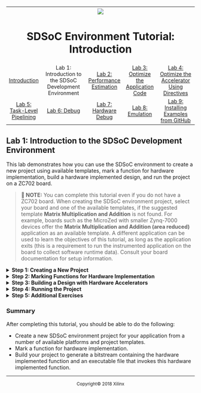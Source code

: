 <table style="width:100%">
  <tr>
    <th width="100%" colspan="6"><img src="https://www.xilinx.com/content/dam/xilinx/imgs/press/media-kits/corporate/xilinx-logo.png" width="30%"/><h1>SDSoC Environment Tutorial: Introduction</h1>
</th>
  </tr>
  <tr>
    <td align="center"><a href="README.md">Introduction</a></td>
    <td align="center">Lab 1: Introduction to the SDSoC Development Environment</td>
    <td align="center"><a href="lab-2-performance-estimation.md">Lab 2: Performance Estimation</a></td>
    <td align="center"><a href="lab-3-optimize-the-application-code.md">Lab 3: Optimize the Application Code</a></td>
    <td align="center"><a href="lab-4-optimize-the-accelerator-using-directives.md">Lab 4: Optimize the Accelerator Using Directives</a></td>
  </tr>
  <tr>
    <td align="center"><a href="lab-5-task-level-pipelining.md">Lab 5: Task-Level Pipelining</a></td>
    <td align="center"><a href="lab-6-debug.md">Lab 6: Debug</a></td>
    <td align="center"><a href="lab-7-hardware-debug.md">Lab 7: Hardware Debug</a></td>
    <td align="center"><a href="lab-8-emulation.md">Lab 8: Emulation</a></td>
    <td align="center"><a href="lab-9-installing-applications-from-github.md">Lab 9: Installing Examples from GitHub</a></td>
</table>

## Lab 1: Introduction to the SDSoC Development Environment  

This lab demonstrates how you can use the SDSoC environment to create a new project using available templates, mark a function for hardware implementation, build a hardware implemented design, and run the project on a ZC702 board.  

>**:pushpin: NOTE:**  You can complete this tutorial even if you do not have a ZC702 board. When creating the SDSoC environment project, select your board and one of the available templates, if the suggested template **Matrix Multiplication and Addition** is not found. For example, boards such as the MicroZed with smaller Zynq-7000 devices offer the **Matrix Multiplication and Addition (area reduced)** application as an available template. A different application can be used to learn the objectives of this tutorial, as long as the application exits (this is a requirement to run the instrumented application on the board to collect software runtime data). Consult your board documentation for setup information.


<details>
<summary><strong>Step 1: Creating a New Project</strong></summary>

  1. Launch the SDx IDE 2018.2 using the desktop icon or the Start menu.

  2. When you launch the SDx IDE, the Workspace Launcher dialog appears. Click **Browse** to enter a workspace folder used to store your projects (you can use workspace folders to organize your work), then click OK to dismiss the Workspace Launcher dialog.  

  3. The SDx IDE window opens with the Welcome tab visible when you create a new workspace. The tab includes links for Create SDx Project, Add Custom Platform, Import Project, Tutorials, and Web Resources. Clicking any of these links takes you to further options available under each link. For example, to access documentation and tutorials, clicking on Tutorials takes you to the Tutorials page which has links for SDSoC and SDAccel related documents. The Welcome tab can be dismissed by clicking the X icon or minimized if you do not wish to use it.  

  4. From the SDx IDE menu bar select **File > New > SDx Project**. The New SDx Project dialog box opens.  

     ![](./images/jsi1526588122430.png)  

  5. Application Project is selected by default. Click **Next**.  

  6. In the Create a New SDx Project page, specify the name of the project, `lab1`.  

  7. Click **Next**.  

  8. From the Platform page, select the zc702 platform.  

     ![](./images/vyn1526588378013.png)  

     >**:pushpin: NOTE:**  If a custom platform is being used that is not in the list of supported platforms, click **Add Custom Platform** to add the custom platform.  

  9. Click **Next**.  

  10. From the System configuration drop-down list for the selected platform, select **Linux**. Leave all other fields at their default values.  

      ![](./images/uyi1526588566181.png)  

  11. Click **Next**.  
      The Templates page appears, containing source code examples for the selected platform.  

  12. From the list of application templates, select **Matrix Multiplication and Addition** and click **Finish**.  

      ![](./images/vfp1517375349361.png)  

  13. The standard build configurations are **Debug** and **Release**, and you can create additional build configurations. To get the best runtime performance, switch to use the Release configuration using one of the three methods illustrated below. The Release build configuration uses a higher compiler optimization setting than the Debug build configuration. The SDx Project Settings window also allows you to select the active configuration or create a build configuration.  
      The Build icon provides a drop-down menu for selecting the build configuration and building the project. Clicking on the Build icon builds the project.  
      ![](./images/rdo1517376006997.png)  
      In the Project Explorer you can right-click on the project to select the build configuration.  
      ![](./images/mch1526589018767.png)  
      The SDx Project Settings window includes a Build Configurations drop-down, where you can select the active configuration or create a build configuration.
      ![](./images/nol1526589252028.png)  
      The SDx Project Settings window provides a summary of the project settings.  

      When you build an SDx application, you use a build configuration (a collection of tool settings, folders and files). Each build configuration has a different purpose. Debug builds the application with extra information in the ELF (compiled and linked program) that you need to run the debugger. The debug information in an ELF increases the size of the file and makes your application information visible. The Release configuration provides the same ELF file as the Debug configuration with the exception that it has no debug information. The Estimate Performance option can be selected in any build configuration and is used to run the SDSoC environment in a mode used to estimate the performance of the application (how fast it runs), which requires different settings and steps (see [Lab 2: Performance Estimation](lab-2-performance-estimation.md)).

</details>

<details>

<summary><strong>Step 2: Marking Functions for Hardware Implementation</strong></summary>

This application has two hardware functions. One hardware function, `mmult`, multiplies two matrices to produce a matrix product, and the second hardware function, `madd`, adds two matrices to produce a matrix sum. These hardware functions are combined to compute a matrix multiply-add function. Both functions `mmult` and `madd` are specified to be implemented in hardware.  

When the SDSoC environment creates the project from a template, it specifies the hardware functions for you. In cases where hardware functions have been removed or have not been specified, follow the steps below to add hardware functions.  

>**:pushpin: NOTE:**  For this lab, you do not need to mark functions for hardware - the template code for matrix multiplication and addition has already marked them. If you don't have the `madd` and `mmult` functions marked as HW Functions, you could do the following to mark them as HW Functions.

  1. The SDx Project Settings window provides a central location for setting project values. Click on the tab labeled lab1 (if the tab is not visible, double-click on the 1 file in the Project Explorer tab) and in the HW functions panel, click on the **Add HW Functions** ![](./images/vvd1517376007004.png) to invoke a dialog to specify hardware functions.  

  2. Ctrl-click (press the Ctrl key and left click) on the `mmult` and `madd` functions to select them in the "Matching elements" list. Click **OK**, and observe that both functions have been added to the hardware functions list.  

     ![](./images/pdl1526589550986.png)  

     Alternatively, you can expand `mmult.cpp` and `madd.cpp` in the Project Explorer, right-click on `mmult` and `madd` functions, and select **Toggle HW/SW** (when the function is already marked for hardware, you will see the function `mmult(float[], float[], float[]): void [H]` in the Project Explorer tab). When you have a source file open in the editor, you can also select hardware functions in the Outline window.  

     ![](./images/kkz1526589743219.png)  

</details>

<details>

<summary><strong>Step 3: Building a Design with Hardware Accelerators</strong></summary>  

  To build a project and generate an executable, bitstream, and SD Card boot image:  

  1. Right-click **lab1** in the Project Explorer and select Build Project from the context menu that appears.   

     The SDSoC system compiler standard output (stdout) is directed to the Console tab. The functions selected for hardware are compiled using Vivado® HLS into IP blocks and integrated into a generated Vivado tools hardware system based on the selected base platform. The system compiler then invokes Vivado synthesis, place and route tools to build a bitstream, and invokes the ARM GNU compiler and linker to generate an application ELF executable file.   

  2. In the Assistant window, below the Project Explorer tab, double-click to open the Data Motion Network Report.  
     This report shows the connections created by the SDx system compiler and the types of data transfers for each function implemented in hardware. For details, see [Lab 3: Optimize the Application Code](lab-3-optimize-the-application-code.md).  
     ![](./images/fiv1526666379843.png)  

  3. Open the `lab1/Release/_sds/swstubs/mmult.cpp` file, to see how the SDx system compiler replaced the original `mmult` function with one named `_p0_mmult_1_noasync` that performs transfers to and from the FPGA using `cf_send_i` and `cf_wait` functions. The SDx system compiler also replaces calls to `mmult` with `_p0_mmult_1_noasync` in `lab1/Release/_sds/swstubs/main.cpp`. The SDx system compiler uses these rewritten source files to build the ELF that accesses the hardware functions.   

  </details>

  <details>
  <summary><strong>Step 4: Running the Project</strong></summary>

  To run your project on a ZC702 board:  

  1. From Project Explorer, select the `lab1/Release` directory and copy all files inside the `sd_card` directory to the root of an SD card.  

  2. Insert the SD card into the ZC702 and power on the board.  

  3. Connect to the board from a serial terminal in the SDx Terminal tab (or connect via Putty/Teraterm with Baud Rate: 115200, Data bits: 8, Stop bits: 1, Parity: None and Flow Control: None). Click the ![](./images/uec1517375349409.png) icon to open the settings.   

     ![](./images/ngv1517375349363.png)  

  4. Keep the default settings in the Connect to serial port window and click **OK**.  

  5. After the board boots up, you can execute the application at the Linux prompt. Type `/mnt/lab1.elf`.  

     ![](./images/mst1517375349397.png)  

  >**:pushpin: NOTE:**  The speedup is 8 times faster, when the function is accelerated in hardware. The application running on the processor takes about 184K cycles while the application running on both the processor and the FPGA takes about 22K cycles.  

  </details>

<details>
<summary><strong>Step 5: Additional Exercises</strong></summary>

* Examine the contents of the `Release/_sds` folder. Notice the reports folder. This folder contains multiple log files and report (.rpt) files with detailed logs and reports from all the tools invoked by the build.  
* If you are familiar with Vivado&reg; IP integrator, in the Project Explorer, double-click on `Release/_sds/p0/vivado/prj/prj.xpr`. This is the hardware design generated from the application source code. Open the block diagram and inspect the generated IP blocks.

</details>

### Summary  
After completing this tutorial, you should be able to do the following:

  * Create a new SDSoC environment project for your application from a number of available platforms and project templates.  
  * Mark a function for hardware implementation.  
  * Build your project to generate a bitstream containing the hardware implemented function and an executable file that invokes this hardware implemented function.  


<hr/>
<p align="center"><sup>Copyright&copy; 2018 Xilinx</sup></p>
